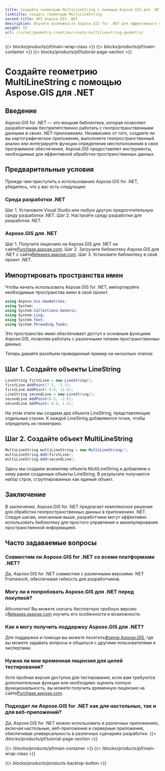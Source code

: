 ```yaml
---
title: Создайте геометрию MultiLineString с помощью Aspose.GIS для .NET
linktitle: Создать геометрию MultiLineString
second_title: API Aspose.GIS .NET
description: Изучите возможности Aspose.GIS for .NET для эффективного управления геопространственными данными. Загрузите сейчас и получите беспрепятственный опыт.
weight: 15
url: /ru/net/geometry-creation/create-multilinestring-geometry/
---
```


{{< blocks/products/pf/main-wrap-class >}}
{{< blocks/products/pf/main-container >}}
{{< blocks/products/pf/tutorial-page-section >}}

# Создайте геометрию MultiLineString с помощью Aspose.GIS для .NET

## Введение
Aspose.GIS for .NET — это мощная библиотека, которая позволяет разработчикам беспрепятственно работать с геопространственными данными в своих .NET-приложениях. Независимо от того, создаете ли вы картографическое приложение, выполняете геопространственный анализ или интегрируете функции определения местоположения в свое программное обеспечение, Aspose.GIS предоставляет инструменты, необходимые для эффективной обработки пространственных данных.
## Предварительные условия
Прежде чем приступить к использованию Aspose.GIS for .NET, убедитесь, что у вас есть следующее:
### Среда разработки .NET
Шаг 1. Установите Visual Studio или любую другую предпочтительную среду разработки .NET.
Шаг 2. Настройте среду разработки для разработки .NET.
### Aspose.GIS для .NET
 Шаг 1. Получите лицензию на Aspose.GIS для .NET на сайте[Purchase.aspose.com](https://purchase.aspose.com/buy).
 Шаг 2. Загрузите библиотеку Aspose.GIS для .NET с сайта[Releases.aspose.com](https://releases.aspose.com/gis/net/).
Шаг 3. Установите библиотеку в свой проект .NET.

## Импортировать пространства имен
Чтобы начать использовать Aspose.GIS for .NET, импортируйте необходимые пространства имен в свой проект.

```csharp
using Aspose.Gis.Geometries;
using System;
using System.Collections.Generic;
using System.Linq;
using System.Text;
using System.Threading.Tasks;
```
Это пространство имен обеспечивает доступ к основным функциям Aspose.GIS, позволяя работать с различными типами пространственных данных.

Теперь давайте разобьем приведенный пример на несколько этапов:
## Шаг 1. Создайте объекты LineString
```csharp
LineString firstLine = new LineString();
firstLine.AddPoint(7.5, -3.5);
firstLine.AddPoint(-9.6, 12.6);
LineString secondLine = new LineString();
secondLine.AddPoint(8.5, -2.6);
secondLine.AddPoint(-8.6, 1.5);
```
На этом этапе мы создаем два объекта LineString, представляющие отдельные строки. К каждой LineString добавляются точки, чтобы определить их геометрию.
## Шаг 2. Создайте объект MultiLineString
```csharp
MultiLineString multiLineString = new MultiLineString();
multiLineString.Add(firstLine);
multiLineString.Add(secondLine);
```
Здесь мы создаем экземпляр объекта MultiLineString и добавляем к нему ранее созданные объекты LineString. В результате получается набор строк, сгруппированных как единый объект.

## Заключение
В заключение, Aspose.GIS for .NET предлагает комплексное решение для обработки геопространственных данных в приложениях .NET. Следуя шагам, описанным выше, разработчики могут эффективно использовать библиотеку для простого управления и манипулирования пространственной информацией.
## Часто задаваемые вопросы
### Совместим ли Aspose.GIS for .NET со всеми платформами .NET?
Да, Aspose.GIS for .NET совместим с различными версиями .NET Framework, обеспечивая гибкость для разработчиков.
### Могу ли я попробовать Aspose.GIS для .NET перед покупкой?
 Абсолютно! Вы можете скачать бесплатную пробную версию с[Releases.aspose.com](https://releases.aspose.com/) изучить его особенности и возможности.
### Как я могу получить поддержку Aspose.GIS для .NET?
 Для поддержки и помощи вы можете посетить[Форум Aspose.GIS](https://forum.aspose.com/c/gis/33), где вы можете задавать вопросы и общаться с другими пользователями и экспертами.
### Нужна ли мне временная лицензия для целей тестирования?
Хотя пробная версия доступна для тестирования, если вам требуются дополнительные функции или необходимо оценить полную функциональность, вы можете получить временную лицензию на сайте[Purchase.aspose.com](https://purchase.aspose.com/temporary-license/).
### Подходит ли Aspose.GIS for .NET как для настольных, так и для веб-приложений?
Да, Aspose.GIS for .NET можно использовать в различных приложениях, включая настольные, веб-приложения и серверные приложения, обеспечивая универсальность в различных сценариях разработки.
{{< /blocks/products/pf/tutorial-page-section >}}

{{< /blocks/products/pf/main-container >}}
{{< /blocks/products/pf/main-wrap-class >}}

{{< blocks/products/products-backtop-button >}}
